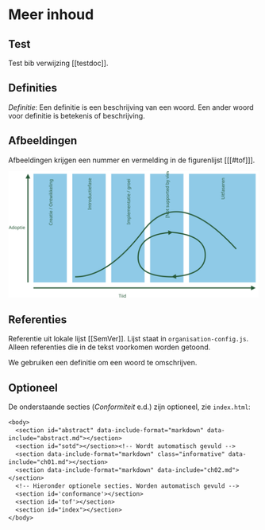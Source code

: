 # Meer inhoud

## Test
Test bib verwijzing [[testdoc]].

## Definities
<dfn>Definitie</dfn>: Een definitie is een beschrijving van een woord. Een ander woord voor definitie is betekenis of beschrijving.

## Afbeeldingen

Afbeeldingen krijgen een nummer en vermelding in de figurenlijst [[[#tof]]].

![Tekstueel alternatief voor toegankelijkheid](media/Bomos_levenscyclus.svg "Onderschrift")

## Referenties

Referentie uit lokale lijst [[SemVer]]. Lijst staat in `organisation-config.js`. Alleen referenties die in de tekst voorkomen worden getoond.

We gebruiken een <a>definitie</a> om een woord te omschrijven.

## Optioneel

De onderstaande secties (_Conformiteit_ e.d.) zijn optioneel, zie `index.html`:

```
<body>
  <section id="abstract" data-include-format="markdown" data-include="abstract.md"></section>
  <section id="sotd"></section><!-- Wordt automatisch gevuld -->
  <section data-include-format="markdown" class="informative" data-include="ch01.md"></section>
  <section data-include-format="markdown" data-include="ch02.md"></section>
  <!-- Hieronder optionele secties. Worden automatisch gevuld -->
  <section id='conformance'></section>
  <section id='tof'></section>
  <section id="index"></section>
</body>
```
